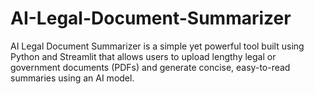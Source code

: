 # AI-Legal-Document-Summarizer
AI Legal Document Summarizer is a simple yet powerful tool built using Python and Streamlit that allows users to upload lengthy legal or government documents (PDFs) and generate concise, easy-to-read summaries using an AI model.
